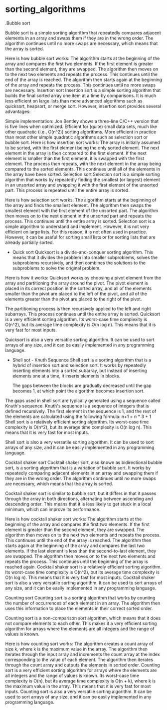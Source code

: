 # sorting_algorithms
.Bubble sort

Bubble sort is a simple sorting algorithm that repeatedly compares adjacent elements in an array and swaps them if they are in the wrong order. The algorithm continues until no more swaps are necessary, which means that the array is sorted.

Here is how bubble sort works:
The algorithm starts at the beginning of the array and compares the first two elements. If the first element is greater than the second element, they are swapped.
The algorithm then moves on to the next two elements and repeats the process. This continues until the end of the array is reached.
The algorithm then starts again at the beginning of the array and repeats the process. This continues until no more swaps are necessary.
Insertion sort
Insertion sort is a simple sorting algorithm that builds the final sorted array one item at a time by comparisons. It is much less efficient on large lists than more advanced algorithms such as quicksort, heapsort, or merge sort. However, insertion sort provides several advantages:

Simple implementation: Jon Bentley shows a three-line C/C++ version that is five lines when optimized.
Efficient for (quite) small data sets, much like other quadratic (i.e., O(n^2)) sorting algorithms.
More efficient in practice than most other simple quadratic algorithms such as selection sort or bubble sort.
Here is how insertion sort works:
The array is initially assumed to be sorted, with the first element being the only sorted element.
The next element in the array is then compared to the first element. If the next element is smaller than the first element, it is swapped with the first element.
The process then repeats, with the next element in the array being compared to the sorted elements. This continues until all of the elements in the array have been sorted.
Selection sort
Selection sort is a simple sorting algorithm that works by repeatedly finding the smallest (or largest) element in an unsorted array and swapping it with the first element of the unsorted part. This process is repeated until the entire array is sorted.

Here is how selection sort works:
The algorithm starts at the beginning of the array and finds the smallest element.
The algorithm then swaps the smallest element with the first element of the unsorted part.
The algorithm then moves on to the next element in the unsorted part and repeats the process.
This continues until the entire array is sorted. Selection sort is a simple algorithm to understand and implement. However, it is not very efficient on large lists. For this reason, it is not often used in practice. However, it can be useful for sorting small lists or for sorting lists that are already partially sorted.
- Quick sort
  Quicksort is a divide-and-conquer sorting algorithm. This means that it divides the 
 problem into smaller subproblems, solves the subproblems recursively, and then 
 combines the solutions to the subproblems to solve the original problem.

 Here is how it works:
Quicksort works by choosing a pivot element from the array and partitioning the array around the pivot. The pivot element is placed in its correct position in the sorted array, and all of the elements smaller than the pivot are placed to the left of the pivot, and all of the elements greater than the pivot are placed to the right of the pivot.

The partitioning process is then recursively applied to the left and right subarrays. This process continues until the entire array is sorted. Quicksort is a very efficient sorting algorithm. Its worst-case time complexity is O(n^2), but its average time complexity is O(n log n). This means that it is very fast for most inputs.

Quicksort is also a very versatile sorting algorithm. It can be used to sort arrays of any size, and it can be easily implemented in any programming language.

- Shell sot - Knuth Sequence
  Shell sort is a sorting algorithm that is a hybrid of insertion sort and selection 
  sort. It works by repeatedly inserting elements into a sorted subarray, but instead 
   of inserting elements one at a time, it inserts elements in blocks.

  The gaps between the blocks are gradually decreased until the gap becomes 1, at which point the algorithm becomes insertion sort.

The gaps used in shell sort are typically generated using a sequence called Knuth's sequence. Knuth's sequence is a sequence of integers that is defined recursively. The first element in the sequence is 1, and the rest of the elements are calculated using the following formula: n+1 = n * 3 + 1 Shell sort is a relatively efficient sorting algorithm. Its worst-case time complexity is O(n^2), but its average time complexity is O(n log n). This means that it is very fast for most inputs.

Shell sort is also a very versatile sorting algorithm. It can be used to sort arrays of any size, and it can be easily implemented in any programming language.

Cocktail shaker sort
Cocktail shaker sort, also known as bidirectional bubble sort, is a sorting algorithm that is a variation of bubble sort. It works by repeatedly comparing adjacent elements in an array and swapping them if they are in the wrong order. The algorithm continues until no more swaps are necessary, which means that the array is sorted.

Cocktail shaker sort is similar to bubble sort, but it differs in that it passes through the array in both directions, alternating between ascending and descending order. This means that it is less likely to get stuck in a local minimum, which can improve its performance.

Here is how cocktail shaker sort works:
The algorithm starts at the beginning of the array and compares the first two elements. If the first element is greater than the second element, they are swapped.
The algorithm then moves on to the next two elements and repeats the process. This continues until the end of the array is reached.
The algorithm then starts again at the beginning of the array and compares the last two elements. If the last element is less than the second-to-last element, they are swapped.
The algorithm then moves on to the next two elements and repeats the process. This continues until the beginning of the array is reached again. Cocktail shaker sort is a relatively efficient sorting algorithm. Its worst-case time complexity is O(n^2), but its average time complexity is O(n log n). This means that it is very fast for most inputs.
Cocktail shaker sort is also a very versatile sorting algorithm. It can be used to sort arrays of any size, and it can be easily implemented in any programming language.

Counting sort
Counting sort is a sorting algorithm that works by counting the number of occurrences of each element in an array. The algorithm then uses this information to place the elements in their correct sorted order.

Counting sort is a non-comparison sort algorithm, which means that it does not compare elements to each other. This makes it a very efficient sorting algorithm for arrays where the elements are all integers and the range of values is known.

Here is how counting sort works:
The algorithm creates a count array of size k, where k is the maximum value in the array.
The algorithm then iterates through the input array and increments the count array at the index corresponding to the value of each element.
The algorithm then iterates through the count array and outputs the elements in sorted order. Counting sort is a very efficient sorting algorithm for arrays where the elements are all integers and the range of values is known. Its worst-case time complexity is O(n), but its average time complexity is O(n + k), where k is the maximum value in the array. This means that it is very fast for most inputs.
Counting sort is also a very versatile sorting algorithm. It can be used to sort arrays of any size, and it can be easily implemented in any programming language.

